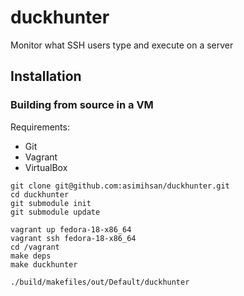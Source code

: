 # duckhunter

Monitor what SSH users type and execute on a server

## Installation

### Building from source in a VM

Requirements:

-   Git
-   Vagrant
-   VirtualBox

```
git clone git@github.com:asimihsan/duckhunter.git
cd duckhunter
git submodule init
git submodule update

vagrant up fedora-18-x86_64
vagrant ssh fedora-18-x86_64
cd /vagrant
make deps
make duckhunter

./build/makefiles/out/Default/duckhunter
```